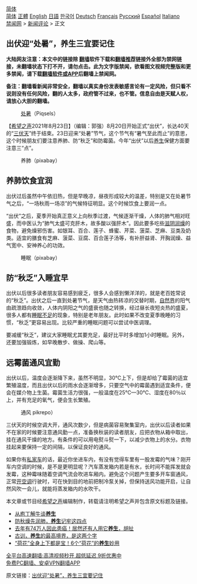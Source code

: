  <!-- 面包屑导航 --> <div class="breadcrumb"><!-- GTranslate: https://gtranslate.io/ -->  <div class="switcher notranslate">  <div class="selected">  <a href="#" onclick="return false;"> 简体</a>  </div>  <div class="option">  <a href="https://www.bannedbook.org" onclick="doGTranslate('zh-CN|zh-CN');jQuery('div.switcher div.selected a').html(jQuery(this).html());return false;" title="简体中文" class="nturl selected"> 简体</a>  <a href="https://www.bannedbook.org/zh-tw/" onclick="doGTranslate('zh-CN|zh-TW');jQuery('div.switcher div.selected a').html(jQuery(this).html());return false;" title="繁體中文" class="nturl"> 正體</a>  <a href="https://www.bannedbook.org/en/" onclick="doGTranslate('zh-CN|en');jQuery('div.switcher div.selected a').html(jQuery(this).html());return false;" title="English" class="nturl"> English</a>  <a href="https://www.bannedbook.org/ja/" onclick="doGTranslate('zh-CN|ja');jQuery('div.switcher div.selected a').html(jQuery(this).html());return false;" title="日本語" class="nturl"> 日語</a>  <a href="https://www.bannedbook.org/ko/" onclick="doGTranslate('zh-CN|ko');jQuery('div.switcher div.selected a').html(jQuery(this).html());return false;" title="한국어" class="nturl"> 한국어</a>  <a href="https://www.bannedbook.org/de/" onclick="doGTranslate('zh-CN|de');jQuery('div.switcher div.selected a').html(jQuery(this).html());return false;" title="Deutsch" class="nturl"> Deutsch</a>  <a href="https://www.bannedbook.org/fr/" onclick="doGTranslate('zh-CN|fr');jQuery('div.switcher div.selected a').html(jQuery(this).html());return false;" title="Français" class="nturl"> Français</a>  <a href="https://www.bannedbook.org/ru/" onclick="doGTranslate('zh-CN|ru');jQuery('div.switcher div.selected a').html(jQuery(this).html());return false;" title="Русский" class="nturl"> Русский</a>  <a href="https://www.bannedbook.org/es/" onclick="doGTranslate('zh-CN|es');jQuery('div.switcher div.selected a').html(jQuery(this).html());return false;" title="Español" class="nturl"> Español</a>  <a href="https://www.bannedbook.org/it/" onclick="doGTranslate('zh-CN|it');jQuery('div.switcher div.selected a').html(jQuery(this).html());return false;" title="Italiano" class="nturl"> Italiano</a>  </div>  </div>      <div class='breadcrumb-sub'><!-- Breadcrumb NavXT 6.3.0 --> <a href="https://www.bannedbook.org/" class="home">禁闻网</a> &gt; <a href="https://www.bannedbook.org/bnews/comments/" class="category">新闻评论</a> &gt; 正文</div></div><h2>出伏迎“处暑”，养生三宜要记住</h2> <p class="notice"><b>大陆网友注意：本文中的链接除 <a href="https://github.com/bannedbook/fanqiang" >翻墙</a>软件下载和<a href="https://github.com/killgcd/justmysocks/blob/master/README.md">翻墙推荐</a>链接外全部为禁网链接，未翻墙状态下打不开，请勿点击。此为文字版禁闻，欲看图文视频完整版和更多禁闻，请下载<a href="https://github.com/bannedbook/fanqiang">翻墙软件或APP</a>后翻墙上禁闻网。</p><p>备注：翻墙看新闻非常安全，翻墙以真实身份发表敏感言论有一定风险，但只看不说则没有任何风险，翻的人太多，政府管不过来，也不管。信息自由是天赋人权，请放心大胆的翻墙。</b></p>  <div class="entry"> <figure> <p><figcaption><a href="https://www.bannedbook.org/bnews/tag/%E5%A4%84%E6%9A%91/" class="st_tag internal_tag" rel="tag" title="标签 处暑 下的日志">处暑</a>（Piqsels）</figcaption></figure> <p>【<span class='wp_keywordlink_affiliate'><a href="https://www.soundofhope.org" title="希望之声" target="_blank">希望之声</a></span>2021年8月23日】（编辑：郭强）8月20日开始正式“出伏”，长达40天的“<a href="https://www.bannedbook.org/bnews/tag/%e4%b8%89%e4%bc%8f%e5%a4%a9/" class="st_tag internal_tag" rel="tag" title="标签 三伏天 下的日志">三伏天</a>”终于结束。23日迎来“处暑”节气，这个节气有“暑气至此而止”的意思，这个时候朋友们要注意养肺、防“秋乏”和防霉菌。今年“出伏”以后<a href="https://www.bannedbook.org/bnews/tag/%e5%85%bb%e7%94%9f/" class="st_tag internal_tag" rel="tag" title="标签 养生 下的日志">养生</a>保健方面要注意三“点”。</p> <figure><figcaption>养肺（pixabay）</figcaption></figure> <h2>养肺饮食宜润</h2> <p>出伏过后虽然中午依旧热，但是早晚凉，昼夜形成较大的温差，特别是又在处暑节气之后，“一场秋雨一场凉”的气候特征明显。这个时候饮食上要润一点。</p>  <p>“出伏”之后，夏季开始真正意义上向秋季过渡，气候逐渐干燥，人体的肺气相对旺盛，而中医认为“肺气太盛可克肝木，故多酸以强肝木”。因此要多吃些<a href="https://www.bannedbook.org/bnews/tag/%E6%BB%8B%E9%98%B4%E6%B6%A6%E7%87%A5/" class="st_tag internal_tag" rel="tag" title="标签 滋阴润燥 下的日志">滋阴润燥</a>的食物，避免燥邪伤害。如银耳、百合、莲子、蜂蜜、芹菜、菠菜、芝麻、豆类及奶类。适宜的膳食有芝麻、菠菜、豆腐、百合莲子汤等，有补肝益肾、开胸润燥、益气宽中、安神养心的功效。</p> <figure><figcaption>睡眠（pixabay）</figcaption></figure> <h2>防“秋乏”入睡宜早</h2> <p>出伏以后很多读者朋友容易感到疲乏，很多人会感到懒洋洋的，就是老百姓常说的“秋乏”。出伏之后一直到处暑节气，是天气由热转凉的交替时期，<a href="https://www.bannedbook.org/bnews/tag/%e8%87%aa%e7%84%b6%e7%95%8c/" class="st_tag internal_tag" rel="tag" title="标签 自然界 下的日志">自然界</a>的阳气由疏泄趋向收敛，人体内阴阳之气的盛衰也随之转换，经过昼长夜短炎热的盛夏，很多人都有<a href="https://www.bannedbook.org/bnews/tag/%e7%9d%a1%e7%9c%a0%e4%b8%8d%e8%b6%b3/" class="st_tag internal_tag" rel="tag" title="标签 睡眠不足 下的日志">睡眠不足</a>的现象，特别是老年朋友。此时如果不改变夏季晚睡的习惯，“秋乏”更容易出现。比较严重的睡眠问题可以尝试中医调理。</p>  <p>要减缓“秋乏”，建议大家睡眠尤其要充足，最好比平时多增加1小时睡眠。另外，还要加强锻炼，如早晚散步、做操、爬山等。</p> <h2>远霉菌通风宜勤</h2> <p>出伏以后，温度会逐渐降下来，虽然不明显，30℃上下，但是却给了霉菌的适宜繁殖温度，而且出伏以后的雨水会逐渐增多，只要空气中的霉菌遇到适宜条件，便会在媒介物上生菌。霉菌生活力很强，一般温度在25℃—30℃、湿度在80％以上，并有充足的氧气，便会生长繁殖。</p>  <figure><figcaption>通风  pikrepo）</figcaption></figure> <p>三伏天的时候空调大开，通风次数少，但是病菌容易聚集室内，出伏以后读者如果不在家的时候要注意通风勤一点，准备换秋装的读者朋友，应把衣物从箱中取出，挂在通风干燥的地方。有条件的可以用电熨斗熨一下，以减少衣物上的水分。衣物挂起来要保持一定的间隔，以保证良好的通风。</p> <p>如果你有<a href="https://www.bannedbook.org/bnews/tag/%E7%A7%81%E5%AE%B6%E8%BD%A6/" class="st_tag internal_tag" rel="tag" title="标签 私家车 下的日志">私家车</a>的话，最近你坐进车内，有没有觉得车里有一股发霉的气味？刚开车内空调的时候，是不是更明显呢？汽车蒸发箱内若是有水，长时间不能挥发就会发霉，这种霉味随着空调气流会吹进车厢内。避免这个问题产生要多开车窗通风，正常<a href="https://www.bannedbook.org/bnews/tag/%E5%BC%80%E7%A9%BA%E8%B0%83/" class="st_tag internal_tag" rel="tag" title="标签 开空调 下的日志">开空调</a>行驶时，可在快到目的地前把制冷泵关掉，但保持送风功能开启，让自然风吹一会儿，就能将蒸发箱内的水吹干。</p>  <p>本文章或节目经<a href="https://www.bannedbook.org/bnews/tag/%e5%b8%8c%e6%9c%9b%e4%b9%8b%e5%a3%b0/" class="st_tag internal_tag" rel="tag" title="标签 希望之声 下的日志">希望之声</a>编辑制作，转载请注明希望之声并包含原文标题及链接。 </p> <ul class='op-related-articles' title='相关阅读'> <li><a href='https://www.bannedbook.org/bnews/tculture/20210823/1611595.html' target='_blank'>从庖丁解牛谈<b>养生</b></a></li> <li><a href='https://www.bannedbook.org/bnews/comments/20210823/1611585.html' target='_blank'>防秋燥先润肺，<b>养生</b>记牢这四点</a></li> <li><a href='https://www.bannedbook.org/bnews/health/20210821/1610418.html' target='_blank'>去年有74万人因此患癌！居然还有人用它<b>养生</b>，胡扯</a></li> <li><a href='https://www.bannedbook.org/bnews/health/20210819/1608953.html' target='_blank'>古训，<b>养生</b>的最高境界，是这两个字</a></li> <li><a href='https://www.bannedbook.org/bnews/comments/20210819/1608813.html' target='_blank'>“荷花”全身上下都是宝！6个“荷花”的<b>养生</b>妙用</a></li> </ul> <p class="texttj"> <a href="https://github.com/bannedbook/fanqiang/wiki/V2ray%E6%9C%BA%E5%9C%BA" target="_blank">全平台高速翻墙:高清视频秒开,超低延迟,9折优惠中</a><br/> <a href="https://github.com/bannedbook/fanqiang/wiki/%E7%A6%81%E9%97%BB%E7%BD%91%E5%AE%89%E5%8D%93%E7%BF%BB%E5%A2%99%E6%96%B0%E9%97%BBAPP" target="_blank">免费PC翻墙、安卓VPN翻墙APP</a></p><p>原文链接：<a class="src_link"  href="https://www.soundofhope.org/post/537851" target="_blank">出伏迎“处暑”，养生三宜要记住</a></p><a name='sharetosocial'></a>  <div style="margin-bottom:5px;padding-bottom:5px;clear:both"> <div id="archive-pix-1" class="banner-ads"> <!-- AuctionX Display platform tag START --> <div id="26318x728x90x621x_ADSLOT2" clicktrack="%%CLICK_URL_ESC%%"></div> <!-- AuctionX Display platform tag END --> </div> <div id="archive-pix-2" class="banner-ads"> <!-- AuctionX Display platform tag START --> <div id="26315x300x250x621x_ADSLOT2" clicktrack="%%CLICK_URL_ESC%%"></div> <!-- AuctionX Display platform tag END --> </div> </div>  <div id="archive-pix-1" class="banner-ads"> <!-- AuctionX Display platform tag START --> <div id="26318x728x90x621x_ADSLOT3" clicktrack="%%CLICK_URL_ESC%%"></div> <!-- AuctionX Display platform tag END --> </div> </div><!--END ENTRY--> 